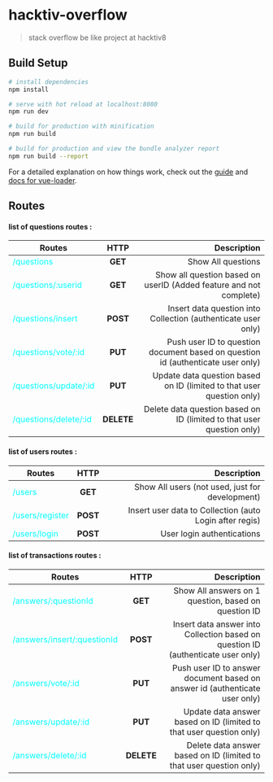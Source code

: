 # hacktiv-overflow

> stack overflow be like project at hacktiv8

## Build Setup

``` bash
# install dependencies
npm install

# serve with hot reload at localhost:8080
npm run dev

# build for production with minification
npm run build

# build for production and view the bundle analyzer report
npm run build --report
```

For a detailed explanation on how things work, check out the [guide](http://vuejs-templates.github.io/webpack/) and [docs for vue-loader](http://vuejs.github.io/vue-loader).

## Routes
#### list of questions routes :

|Routes                                             |HTTP      |Description                                                                     |
|---------------------------------------------------|:--------:|-------------------------------------------------------------------------------:|
|<div style="color:cyan">/questions</div>           |**GET**   |Show All questions                                                              |
|<div style="color:cyan">/questions/:userid</div>   |**GET**   |Show all question based on userID (Added feature and not complete)              |
|<div style="color:cyan">/questions/insert</div>    |**POST**  |Insert data question into Collection (authenticate user only)                   |
|<div style="color:cyan">/questions/vote/:id</div>  |**PUT**   |Push user ID to question document based on question id (authenticate user only) |
|<div style="color:cyan">/questions/update/:id</div>|**PUT**   |Update data question based on ID (limited to that user question only)           |
|<div style="color:cyan">/questions/delete/:id</div>|**DELETE**|Delete data question based on ID (limited to that user question only)           |

#### list of users routes :

|Routes                                         |HTTP    |Description                                            |
|-----------------------------------------------|:------:|------------------------------------------------------:|
|<div style="color:cyan">/users</div>           |**GET** |Show All users (not used, just for development)        |
|<div style="color:cyan">/users/register</div>  |**POST**|Insert user data to Collection (auto Login after regis)|
|<div style="color:cyan">/users/login</div>     |**POST**|User login authentications                             |

#### list of transactions routes :

|Routes                                                   |HTTP      |Description                                                                     |
|---------------------------------------------------------|:--------:|-------------------------------------------------------------------------------:|
|<div style="color:cyan">/answers/:questionId</div>       |**GET**   |Show All answers on 1 question, based on question ID                            |
|<div style="color:cyan">/answers/insert/:questionId</div>|**POST**  |Insert data answer into Collection based on question ID (authenticate user only)|
|<div style="color:cyan">/answers/vote/:id</div>          |**PUT**   |Push user ID to answer document based on answer id (authenticate user only)     |
|<div style="color:cyan">/answers/update/:id</div>        |**PUT**   |Update data answer based on ID  (limited to that user question only)            |
|<div style="color:cyan">/answers/delete/:id</div>        |**DELETE**|Delete data answer based on ID  (limited to that user question only)            |

